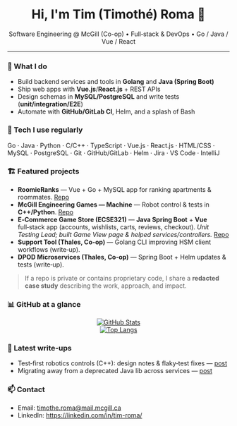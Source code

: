 <h1 align="center">Hi, I'm Tim (Timothé) Roma 👋</h1>
<p align="center">
  Software Engineering @ McGill (Co-op) • Full‑stack & DevOps • Go / Java / Vue / React
</p>

---

### 🚀 What I do
- Build backend services and tools in **Golang** and **Java (Spring Boot)**
- Ship web apps with **Vue.js**/**React.js** + REST APIs
- Design schemas in **MySQL/PostgreSQL** and write tests (**unit/integration/E2E**)
- Automate with **GitHub/GitLab CI**, Helm, and a splash of Bash

### 🧰 Tech I use regularly
Go · Java · Python · C/C++ · TypeScript · Vue.js · React.js · HTML/CSS · MySQL · PostgreSQL · Git · GitHub/GitLab · Helm · Jira · VS Code · IntelliJ

### 🏗️ Featured projects
- **RoomieRanks** — Vue + Go + MySQL app for ranking apartments & roommates. [Repo](https://github.com/Timber868/roomieranks)
- **McGill Engineering Games — Machine** — Robot control & tests in **C++/Python**. [Repo](https://github.com/MachineMGCIL/Machine-202wah)
- **E‑Commerce Game Store (ECSE321)** — **Java Spring Boot** + **Vue** full‑stack app (accounts, wishlists, carts, reviews, checkout). *Unit Testing Lead; built Game View page & helped services/controllers.* [Repo](https://github.com/McGill-ECSE321-Fall2024/project-group-13)
- **Support Tool (Thales, Co‑op)** — Golang CLI improving HSM client workflows (write‑up).
- **DPOD Microservices (Thales, Co‑op)** — Spring Boot + Helm updates & tests (write‑up). 

> If a repo is private or contains proprietary code, I share a **redacted case study** describing the work, approach, and impact.

### 📊 GitHub at a glance
<p align="center">
  <a href="https://github.com/anuraghazra/github-readme-stats"><img alt="GitHub Stats" src="https://github-readme-stats.vercel.app/api?username=Timber868&show_icons=true&hide_border=true" /></a>
  <br/>
  <a href="https://github.com/anuraghazra/github-readme-stats"><img alt="Top Langs" src="https://github-readme-stats.vercel.app/api/top-langs/?username=Timber868&layout=compact&hide_border=true" /></a>
</p>

### 📝 Latest write‑ups
- Test‑first robotics controls (C++): design notes & flaky‑test fixes — [post](https://github.com/Timber868/enggames-machine)
- Migrating away from a deprecated Java lib across services — [post](https://github.com/Timber868/dpod-microservices-notes)

### 📫 Contact
- Email: timothe.roma@mail.mcgill.ca  
- LinkedIn: https://linkedin.com/in/tim-roma/
